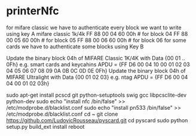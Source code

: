 # printerNfc

for mifare classic we have to authenticate every block we want to write using key A mifare classic 1k/4k
FF 88 00 04 60 00h # for block 04
FF 88 00 05 60 00h # for block 05
FF 88 00 06 60 00h # for block 06
for some cards we have to authenticate some blocks using Key B


Update the binary block 04h of MIFARE Classic 1K/4K with Data {00 01 .. 0Fh} e.g. smart cards and keycahins
APDU = {FF D6 00 04 10 00 01 02 03 04 05 06 07 08 09 0A 0B 0C 0D 0E 0Fh} 
 Update the binary block 04h of MIFARE  Ultralight with Data {00 01 02 03} e.g. ntag
APDU = {FF D6 00 04 04 00 01 02 03h} 

sudo apt-get install pcscd git python-setuptools swig gcc libpcsclite-dev python-dev
sudo echo "install nfc /bin/false" >> /etc/modprobe.d/blacklist.conf
sudo echo "install pn533 /bin/false" >> /etc/modprobe.d/blacklist.conf
cd ~
git clone https://github.com/LudovicRousseau/pyscard.git
cd pyscard
sudo python setup.py build_ext install
reboot
